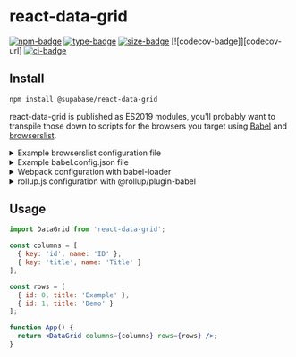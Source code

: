# react-data-grid

[![npm-badge]][npm-url]
[![type-badge]][npm-url]
[![size-badge]][size-url]
[![codecov-badge]][codecov-url]
[![ci-badge]][ci-url]

[npm-badge]: https://img.shields.io/npm/v/@supabase/react-data-grid
[npm-url]: https://www.npmjs.com/package/@supabase/react-data-grid
[size-badge]: https://img.shields.io/bundlephobia/minzip/@supabase/react-data-grid
[size-url]: https://bundlephobia.com/result?p=@supabase/react-data-grid
[type-badge]: https://img.shields.io/npm/types/@supabase/react-data-grid
[ci-badge]: https://github.com/supabase/react-data-grid/workflows/CI/badge.svg
[ci-url]: https://github.com/supabase/react-data-grid/actions

## Install

```sh
npm install @supabase/react-data-grid
```

react-data-grid is published as ES2019 modules, you'll probably want to transpile those down to scripts for the browsers you target using [Babel](https://babeljs.io/) and [browserslist](https://github.com/browserslist/browserslist).

<details>
<summary>Example browserslist configuration file</summary>

```
last 2 chrome versions
last 2 edge versions
last 2 firefox versions
last 2 safari versions
```

See [documentation](https://github.com/browserslist/browserslist)

</details>

<details>
<summary>Example babel.config.json file</summary>

```json
{
  "presets": [
    [
      "@babel/env",
      {
        "bugfixes": true,
        "shippedProposals": true,
        "corejs": 3,
        "useBuiltIns": "entry"
      }
    ]
  ]
}
```

See [documentation](https://babeljs.io/docs/en/)

- It's important that the configuration filename be `babel.config.*` instead of `.babelrc.*`, otherwise Babel might not transpile modules under `node_modules`.
- We recommend polyfilling modern JS features with [core-js](https://www.npmjs.com/package/core-js) by adding the following snippet at the top of your bundle's entry file:
  ```js
  import 'core-js/stable';
  ```
  - Babel's `env` preset, if configured correctly, will transform this import so only the necessary polyfills are included in your bundle.
- Polyfilling the [`ResizeObserver`](https://developer.mozilla.org/en-US/docs/Web/API/ResizeObserver) API is required for older browsers.
</details>

<details>
<summary>Webpack configuration with babel-loader</summary>

```js
{
  // ...
  module: {
    rules: {
      test: /\.js$/,
      exclude: /node_modules[/\\](?!react-data-grid[/\\]lib)/,
      use: 'babel-loader'
    }
  }
}
```

See [documentation](https://github.com/babel/babel-loader)

</details>

<details>
<summary>rollup.js configuration with @rollup/plugin-babel</summary>

```js
{
  // ...
  plugins: {
    babel({
      include: ['./src/**/*', './node_modules/react-data-grid/lib/**/*']
    });
  }
}
```

See [documentation](https://github.com/rollup/plugins/tree/master/packages/babel)

</details>

## Usage

```jsx
import DataGrid from 'react-data-grid';

const columns = [
  { key: 'id', name: 'ID' },
  { key: 'title', name: 'Title' }
];

const rows = [
  { id: 0, title: 'Example' },
  { id: 1, title: 'Demo' }
];

function App() {
  return <DataGrid columns={columns} rows={rows} />;
}
```

